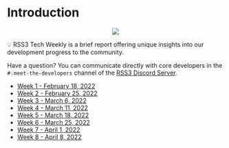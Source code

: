 # Introduction

<p align="center">
    <img class="logo-vido" src="@source/images/logo.gif" />
</p>

💡 RSS3 Tech Weekly is a brief report offering unique insights into our development progress to the community.

Have a question? You can communicate directly with core developers in the `#💡meet-the-developers` channel of the [RSS3 Discord Server](https://discord.com/invite/rss3).

- [Week 1 - February 18, 2022](./02-18-2022.md)
- [Week 2 - February 25, 2022](./02-25-2022.md)
- [Week 3 - March 6, 2022](./03-04-2022.md)
- [Week 4 - March 11, 2022](./03-11-2022.md)
- [Week 5 - March 18, 2022](./03-18-2022.md)
- [Week 6 - March 25, 2022](./03-25-2022.md)
- [Week 7 - April 1, 2022](./04-01-2022.md)
- [Week 8 - April 8, 2022](./04-08-2022.md)
